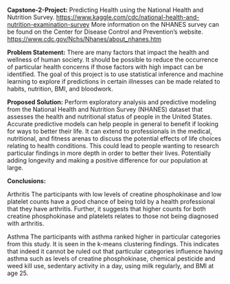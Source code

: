 **Capstone-2-Project:**
  Predicting Health using the National Health and Nutrition Survey.
https://www.kaggle.com/cdc/national-health-and-nutrition-examination-survey
More information on the NHANES survey can be found on the Center for Disease Control and Prevention’s website.
https://www.cdc.gov/Nchs/Nhanes/about_nhanes.htm


**Problem Statement:**
  There are many factors that impact the health and wellness of human society.  It should be possible to reduce the occurrence of particular health concerns if those factors with high impact can be identified. The goal of this project is to use statistical inference and machine learning to explore if predictions in certain illnesses can be made related to habits, nutrition, BMI, and bloodwork.  

**Proposed Solution:**
  Perform exploratory analysis and predictive modeling from the National Health and Nutrition Survey (NHANES) dataset that assesses the health and nutritional status of people in the United States.     
Accurate predictive models can help people in general to benefit if looking for ways to better their life.
It can extend to professionals in the medical, nutritional, and fitness arenas to discuss the potential effects of life choices relating to health conditions. 
This could lead to people wanting to research particular findings in more depth in order to better their lives.  Potentially adding longevity and making a positive difference for our population at large.

**Conclusions:**

Arthritis
The participants with low levels of creatine phosphokinase and low platelet counts have a good chance of being told by a health professional that they have arthritis. Further, it suggests that higher counts for both creatine phosphokinase and platelets relates to those not being diagnosed with arthritis.

Asthma
The participants with asthma ranked higher in particular categories from this study.  It is seen in the k-means clustering findings.  This indicates that indeed it cannot be ruled out that particular categories influence having asthma such as levels of creatine phosphokinase, chemical pesticide and weed kill use, sedentary activity in a day, using milk regularly, and BMI at age 25. 

